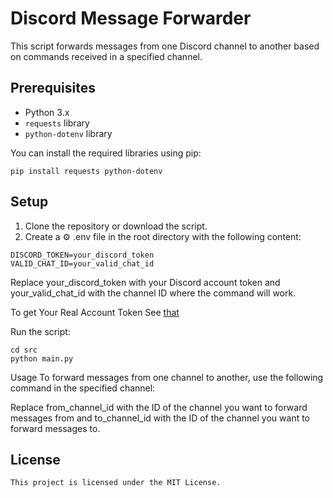 # Discord Message Forwarder

This script forwards messages from one Discord channel to another based on commands received in a specified channel.

## Prerequisites

- Python 3.x
- `requests` library
- `python-dotenv` library

You can install the required libraries using pip:

```
pip install requests python-dotenv
```

## Setup

1. Clone the repository or download the script.
2. Create a ⚙️ .env file in the root directory with the following content:

```
DISCORD_TOKEN=your_discord_token 
VALID_CHAT_ID=your_valid_chat_id
```

Replace your_discord_token with your Discord account token and your_valid_chat_id with the channel ID where the command will work.

To get Your Real Account Token See [that](https://stackoverflow.com/questions/67348339/any-way-to-get-my-discord-token-from-browser-dev-console)


Run the script:
```
cd src
python main.py
```

Usage
To forward messages from one channel to another, use the following command in the specified channel:

Replace from_channel_id with the ID of the channel you want to forward messages from and to_channel_id with the ID of the channel you want to forward messages to.

## License
```
This project is licensed under the MIT License. 
```